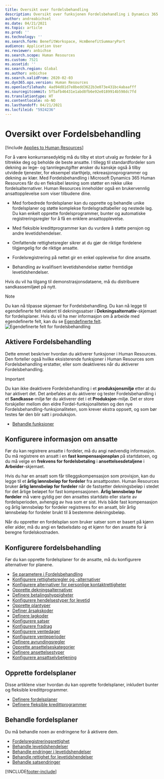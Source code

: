 ```yaml
---
title: Oversikt over fordelsbehandling
description: Oversikt over funksjonen Fordelsbehandling i Dynamics 365 Human Resources. Gi de ansatte utvidede fordelsalternativer med en brukervennlig Internett-opplevelse.
author: andreabichsel
ms.date: 04/21/2021
ms.topic: article
ms.prod: ''
ms.technology: ''
ms.search.form: BenefitWorkspace, HcmBenefitSummaryPart
audience: Application User
ms.reviewer: anbichse
ms.search.scope: Human Resources
ms.custom: 7521
ms.assetid: ''
ms.search.region: Global
ms.author: anbichse
ms.search.validFrom: 2020-02-03
ms.dyn365.ops.version: Human Resources
ms.openlocfilehash: 4ad94d81d7e8bedd3622b3e073e431bc4abaafff
ms.sourcegitcommit: 5f5afb46431e1abd8fb6e92e0189914b598dc7fd
ms.translationtype: HT
ms.contentlocale: nb-NO
ms.lasthandoff: 04/21/2021
ms.locfileid: "5924236"
---
```

# <a name="benefits-management-overview"></a>Oversikt over Fordelsbehandling

[!include [Applies to Human Resources](../includes/applies-to-hr.md)]

For å være konkurransedyktig må du tilby et stort utvalg av fordeler for å tiltrekke deg og beholde de beste ansatte. I tillegg til standardfordeler som dekning av lege- og tannlegeutgifter ønsker du kanskje også å tilby utvidede tjenester, for eksempel starthjelp, rekreasjonsprogrammer og dekning av klær. Med Fordelsbehandling i Microsoft Dynamics 365 Human Resources får du en fleksibel løsning som støtter en rekke ulike fordelsalternativer. Human Resources inneholder også en brukervennlig ansattopplevelse som viser tilbudene dine.

- Med forbedrede fordelsplaner kan du opprette og behandle unike fordelsplaner og støtte komplekse fordelsgradtabeller og nestede lag. Du kan enkelt opprette fordelsprogrammer, bunter og automatiske registreringsregler for å få en enklere ansattopplevelse.

- Med fleksible kredittprogrammer kan du vurdere å støtte pensjon og andre levetidshendelser.

- Omfattende rettighetsregler sikrer at du gjør de riktige fordelene tilgjengelig for de riktige ansatte.

- Fordelsregistrering på nettet gir en enkel opplevelse for dine ansatte.

- Behandling av kvalifisert levetidshendelse støtter fremtidige levetidshendelser.

Hvis du vil ha tilgang til demonstrasjonsdataene, må du distribuere sandkassemiljøet på nytt.

>[!NOTE]
>Du kan nå tilpasse skjemaer for Fordelsbehandling. Du kan nå legge til egendefinerte felt relatert til dekningssatser i **Dekningsalternativ**-skjemaet for fordelsplaner. Hvis du vil ha mer informasjon om å arbeide med egendefinerte felt, kan du se [Egendefinerte felt](hr-developer-custom-fields.md).
>![Egendefinerte felt for fordelsbehandling](media/hr-benefits-management-custom-fields.png)

## <a name="enable-benefits-management"></a>Aktivere Fordelsbehandling

Dette emnet beskriver hvordan du aktiverer funksjoner i Human Resources. Den forteller også hvilke eksisterende funksjoner i Human Resources som Fordelsbehandling erstatter, eller som deaktiveres når du aktiverer Fordelsbehandling.

> [!IMPORTANT]
> Du kan ikke deaktivere Fordelsbehandling i et **produksjonsmiljø** etter at du har aktivert det. Det anbefales at du aktiverer og tester Fordelsbehandling i et **Sandkasse**-miljø før du aktiverer det i et **Produksjon**-miljø. Det er store forskjeller mellom den eldre Fordel-funksjonaliteten og den nye Fordelsbehandling-funksjonaliteten, som krever ekstra oppsett, og som bør testes før den blir satt i produksjon.

- [Behandle funksjoner](hr-admin-manage-features.md)

## <a name="configure-employee-information"></a>Konfigurere informasjon om ansatte

Før du kan registrere ansatte i fordeler, må du angi nødvendig informasjon. Du må registrere en ansatt i en **fast kompensasjonsplan** på startdatoen, og du må velge en **frekvens for fordelsbetaling** i **ansettelsesdetaljene** i **Arbeider**-skjemaet.

Hvis du har en ansatt som får tilleggskompensasjon som provisjon, kan du legge til et **årlig lønnsbeløp for fordeler** fra ansattposten. Human Resources bruker **årlig lønnsbeløp for fordeler** når de fastsetter dekningsbeløp i stedet for det årlige beløpet for fast kompensasjonen. **Årlig lønnsbeløp for fordeler** må være gyldig per den ansattes startdato eller starte av fordelsperioden, avhengig av hva som er sist. Hvis både fast kompensasjon og årlig lønnsbeløp for fordeler registreres for en ansatt, blir årlig lønnsbeløp for fordeler brukt til å bestemme dekningsbeløp.

Når du oppretter en fordelsplan som bruker satser som er basert på kjønn eller alder, må du angi en fødselsdato og et kjønn for den ansatte for å beregne fordelskostnaden.

## <a name="configure-benefits-management"></a>Konfigurere fordelsbehandling

Før du kan opprette fordelsplaner for de ansatte, må du konfigurere alternativer for planene.

- [Se parametere i Fordelsbehandling](hr-benefits-setup-parameters.md)
- [Konfigurere rettighetsregler og -alternativer](hr-benefits-setup-eligibility-rules.md)
- [Konfigurere alternativer for personlige kontaktrettigheter](hr-benefits-setup-contact-eligibility-options.md)
- [Opprette dekningsalternativer](hr-benefits-setup-coverage-options.md)
- [Definere betalingshyppigheter](hr-benefits-setup-payment-frequencies.md)
- [Konfigurere hendelsestyper for levetid](hr-benefits-setup-life-event-types.md)
- [Opprette plantyper](hr-benefits-setup-plan-types.md)
- [Definer årsakskoder](hr-benefits-setup-reason-codes.md)
- [Definere lagkoder](hr-benefits-setup-tier-codes.md)
- [Konfigurere satser](hr-benefits-setup-rates.md)
- [Konfigurere fradrag](hr-benefits-setup-deductions.md)
- [Konfigurere ventedager](hr-benefits-setup-waiting-days.md)
- [Konfigurere venteperioder](hr-benefits-setup-waiting-periods.md)
- [Definere avrundingsregler](hr-benefits-setup-rounding-rules.md)
- [Opprette ansettelseskategorier](hr-benefits-setup-employment-categories.md)
- [Definere ansettelsestyper](hr-benefits-setup-employment-types.md)
- [Konfigurere ansattselvbetjening](hr-benefits-setup-employee-self-service.md)

## <a name="create-benefit-plans"></a>Opprette fordelsplaner

Disse artiklene viser hvordan du kan opprette fordelsplaner, inkludert bunter og fleksible kredittprogrammer.

- [Definere fordelsplaner](hr-benefits-plans-setup.md)
- [Definere fleksible kredittprogrammer](hr-benefits-plans-flex-credit-programs.md)

## <a name="process-benefit-plans"></a>Behandle fordelsplaner

Du må behandle noen av endringene for å aktivere dem.

- [Fordelsregistreringsrettighet](hr-benefits-process-enrollment-eligibility.md)
- [Behandle levetidshendelser](hr-benefits-process-life-events.md)
- [Behandle endringer i levetidshendelser](hr-benefits-process-life-event-changes.md)
- [Behandle rettighet for levetidshendelser](hr-benefits-process-life-event-eligibility.md)
- [Behandle satsendringer](hr-benefits-process-rate-changes.md)



[!INCLUDE[footer-include](../includes/footer-banner.md)]